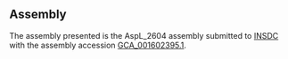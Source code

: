 

Assembly
--------

The assembly presented is the AspL\_2604 assembly submitted to
[INSDC](http://www.insdc.org) with the assembly accession
[GCA\_001602395.1](http://www.ebi.ac.uk/ena/data/view/GCA_001602395.1).
